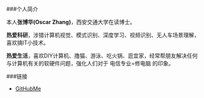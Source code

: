 ###个人简介

本人**张博华(Oscar Zhang)**，西安交通大学在读博士。

**热爱科研**，涉猎计算机视觉、模式识别、深度学习、视频识别、无人车场景理解，喜欢搞IT小技术。</p>

**热爱生活**，喜欢DIY计算机、撸猫、游泳、吃火锅、逛宜家，经常帮朋友解决任何与计算机有关的软硬件问题，强化人们对于 电信专业=修电脑 的印象。</p>
    
###链接

- [GitHubMe](https://github.com/zbhoscar)
